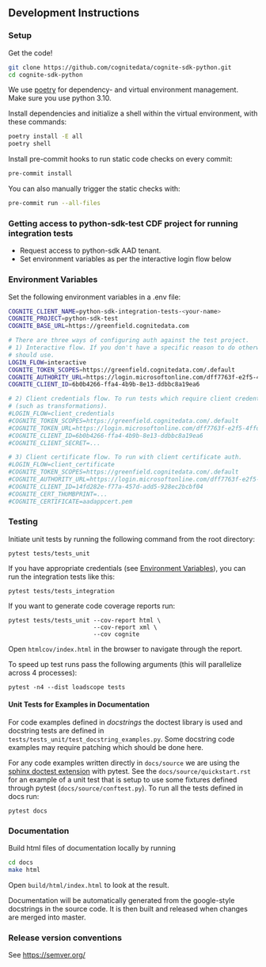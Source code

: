 ## Development Instructions

### Setup

Get the code!

```bash
git clone https://github.com/cognitedata/cognite-sdk-python.git
cd cognite-sdk-python
```

We use [poetry](https://pypi.org/project/poetry/) for dependency- and virtual environment management. Make sure you use python 3.10.

Install dependencies and initialize a shell within the virtual environment, with these commands:

```bash
poetry install -E all
poetry shell
```

Install pre-commit hooks to run static code checks on every commit:

```bash
pre-commit install
```

You can also manually trigger the static checks with:

```bash
pre-commit run --all-files
```

### Getting access to python-sdk-test CDF project for running integration tests

- Request access to python-sdk AAD tenant.
- Set environment variables as per the interactive login flow below

### Environment Variables

Set the following environment variables in a .env file:

```bash
COGNITE_CLIENT_NAME=python-sdk-integration-tests-<your-name>
COGNITE_PROJECT=python-sdk-test
COGNITE_BASE_URL=https://greenfield.cognitedata.com

# There are three ways of configuring auth against the test project.
# 1) Interactive flow. If you don't have a specific reason to do otherwise, this is the method you
# should use.
LOGIN_FLOW=interactive
COGNITE_TOKEN_SCOPES=https://greenfield.cognitedata.com/.default
COGNITE_AUTHORITY_URL=https://login.microsoftonline.com/dff7763f-e2f5-4ffd-9b8a-4ba4bafba5ea
COGNITE_CLIENT_ID=6b0b4266-ffa4-4b9b-8e13-ddbbc8a19ea6

# 2) Client credentials flow. To run tests which require client credentials to be set
# (such as transformations).
#LOGIN_FLOW=client_credentials
#COGNITE_TOKEN_SCOPES=https://greenfield.cognitedata.com/.default
#COGNITE_TOKEN_URL=https://login.microsoftonline.com/dff7763f-e2f5-4ffd-9b8a-4ba4bafba5ea/oauth2/v2.0/token
#COGNITE_CLIENT_ID=6b0b4266-ffa4-4b9b-8e13-ddbbc8a19ea6
#COGNITE_CLIENT_SECRET=...

# 3) Client certificate flow. To run with client certificate auth.
#LOGIN_FLOW=client_certificate
#COGNITE_TOKEN_SCOPES=https://greenfield.cognitedata.com/.default
#COGNITE_AUTHORITY_URL=https://login.microsoftonline.com/dff7763f-e2f5-4ffd-9b8a-4ba4bafba5ea
#COGNITE_CLIENT_ID=14fd282e-f77a-457d-add5-928ec2bcbf04
#COGNITE_CERT_THUMBPRINT=...
#COGNITE_CERTIFICATE=aadappcert.pem
```

### Testing

Initiate unit tests by running the following command from the root directory:

`pytest tests/tests_unit`

If you have appropriate credentials (see [Environment Variables](#environment-variables)), you can run the integration tests like this:

`pytest tests/tests_integration`

If you want to generate code coverage reports run:

```
pytest tests/tests_unit --cov-report html \
                        --cov-report xml \
                        --cov cognite
```

Open `htmlcov/index.html` in the browser to navigate through the report.

To speed up test runs pass the following arguments (this will parallelize across 4 processes):

```
pytest -n4 --dist loadscope tests
```

#### Unit Tests for Examples in Documentation

For code examples defined in *docstrings* the doctest library is used and docstring tests are defined in `tests/tests_unit/test_docstring_examples.py`. Some docstring code examples may require patching which should be done here.

For any code examples written directly in `docs/source` we are using the [sphinx doctest extension](https://www.sphinx-doc.org/en/master/usage/extensions/doctest.html) with pytest. See the `docs/source/quickstart.rst` for an example of a unit test that is setup to use some fixtures defined through pytest (`docs/source/conftest.py`). To run all the tests defined in docs run:

```
pytest docs
```

### Documentation

Build html files of documentation locally by running

```bash
cd docs
make html
```

Open `build/html/index.html` to look at the result.

Documentation will be automatically generated from the google-style docstrings in the source code.
It is then built and released when changes are merged into master.

### Release version conventions

See https://semver.org/
